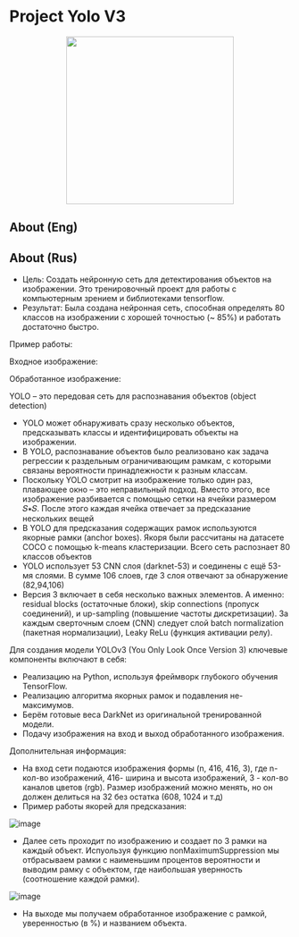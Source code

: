 
# Project Yolo V3
<p align="center">
   <img src="https://media.giphy.com/media/VYPDYUBR9bGEIYtz5s/giphy.gif?cid=ecf05e47pdggmnkmdmfzgcp00hq8cg5nmxrnb2w5m8e8c36t&ep=v1_gifs_search&rid=giphy.gif&ct=g" width="300">
</p>

## About (Eng)



## About (Rus)
* Цель:
Создать нейронную сеть для детектирования объектов на изображении. Это тренировочный проект для работы с компьютерным зрением и библиотеками tensorflow.
* Результат:
Была создана нейронная сеть, способная определять 80 классов на изображении с хорошей точностью (~ 85%) и работать достаточно быстро.

Пример работы:

Входное изображение:

Обработанное изображение:

YOLO – это передовая сеть для распознавания объектов (object detection)
* YOLO может обнаруживать сразу несколько объектов, предсказывать классы и идентифицировать объекты на изображении.
* В YOLO, распознавание объектов было реализовано как задача регрессии к раздельным ограничивающим рамкам, с которыми связаны вероятности принадлежности к разным классам.
* Поскольку YOLO смотрит на изображение только один раз, плавающее окно – это неправильный подход. Вместо этого, все изображение разбивается с помощью сетки на ячейки размером 𝑆∗𝑆. После этого каждая ячейка отвечает за предсказание нескольких вещей
* В YOLO для предсказания содержащих рамок используются якорные рамки (anchor boxes). 
Якоря были рассчитаны на датасете COCO с помощью k-means кластеризации. Всего сеть распознает 80 классов объектов
* YOLO использует 53 CNN слоя (darknet-53) и соединены с ещё 53-мя слоями. В сумме 106 слоев, где 3 слоя отвечают за обнаружение (82,94,106)
* Версия 3 включает в себя несколько важных элементов. А именно: residual blocks (остаточные блоки), skip connections (пропуск соединений), и up-sampling (повышение частоты дискретизации). За каждым сверточным слоем (CNN) следует слой batch normalization (пакетная нормализации), Leaky ReLu (функция активации релу).

Для создания модели YOLOv3 (You Only Look Once Version 3) ключевые компоненты включают в себя:
* Реализацию на Python, используя фреймворк глубокого обучения TensorFlow.
* Реализацию алгоритма якорных рамок и подавления не-максимумов.
* Берём готовые веса DarkNet из оригинальной тренированной модели.
* Подачу изображения на вход и выход обработанного изображения.

Дополнительная информация:
* На вход сети подаются изображения формы (n, 416, 416, 3), где n-кол-во изображений,  416- ширина и высота изображений, 3 -  кол-во каналов цветов (rgb). Размер изображений можно менять, но он должен делиться на 32 без остатка (608, 1024 и т.д)
* Пример работы якорей для предсказания:

![image](https://github.com/InfinityBlazze/YoloV3CV/assets/131138862/21d56247-c8f2-4940-99ed-b4f7f6874f71)

* Далее сеть проходит по изображению и создает по 3 рамки на каждый объект. Испуользуя функцию nonMaximumSuppression мы отбрасываем рамки с наименьшим процентов вероятности и выводим рамку с объектом, где наибольшая увернность (соотношение каждой рамки).

![image](https://github.com/InfinityBlazze/YoloV3CV/assets/131138862/2069f460-e1c0-4ddc-9a39-d5f1a35f051a)
    
* На выходе мы получаем обработанное изображение с рамкой, уверенностью (в %) и названием объекта.
